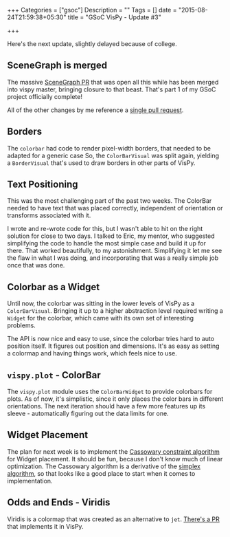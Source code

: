 +++
Categories = ["gsoc"]
Description = ""
Tags = []
date = "2015-08-24T21:59:38+05:30"
title = "GSoC VisPy - Update #3"

+++

Here's the next update, slightly delayed because of college.


## SceneGraph is merged

The massive [SceneGraph PR](https://github.com/vispy/vispy/pull/1021) that was open all this while has been merged into vispy master, bringing closure to that beast. That's
part 1 of my GSoC project officially complete!


All of the other changes by me reference a [single pull request](https://github.com/vispy/vispy/pull/1038).

## Borders

The `colorbar` had code to render pixel-width borders, that needed to be adapted for a generic case So, the `ColorBarVisual`
was split again, yielding a `BorderVisual` that's used to draw borders in other parts of VisPy.

## Text Positioning

This was the most challenging part of the past two weeks. The ColorBar needed to have text that was placed correctly, independent of
orientation or transforms associated with it.

I wrote and re-wrote code for this, but I wasn't able to hit on the right solution for close to two days. I talked to Eric, my mentor, who
suggested simplifying the code to handle the most simple case and build it up for there. That worked beautifully, to my astonishment.
Simplifying it let me see the flaw in what I was doing, and incorporating that was a really simple job once that was done.

## Colorbar as a Widget

Until now, the colorbar was sitting in the lower levels of VisPy as a `ColorBarVisual`. Bringing it up to a higher abstraction level required
writing a `Widget` for the colorbar, which came with its own set of interesting problems.

The API is now nice and easy to use, since the colorbar tries hard to auto position itself. It figures out position and dimensions.
It's as easy as setting a colormap and having things work, which feels nice to use.

## `vispy.plot` - ColorBar

The `vispy.plot` module uses the `ColorBarWidget` to provide colorbars for plots. As of now, it's simplistic, since it only places
the color bars in different orientations. The next iteration should have a few more features up its sleeve - automatically figuring out
the data limits for one.

## Widget Placement

The plan for next week is to implement the [Cassowary constraint algorithm](https://constraints.cs.washington.edu/cassowary/) for Widget placement. It should be fun, because I don't
know much of linear optimization. The Cassowary algorithm is a derivative of the [simplex algorithm](https://en.wikipedia.org/wiki/Simplex_algorithm), so that looks like a good place
to start when it comes to implementation.

## Odds and Ends - Viridis

Viridis is a colormap that was created as an alternative to `jet`. [There's a PR](https://github.com/vispy/vispy/pull/1044) that
implements it in VisPy.